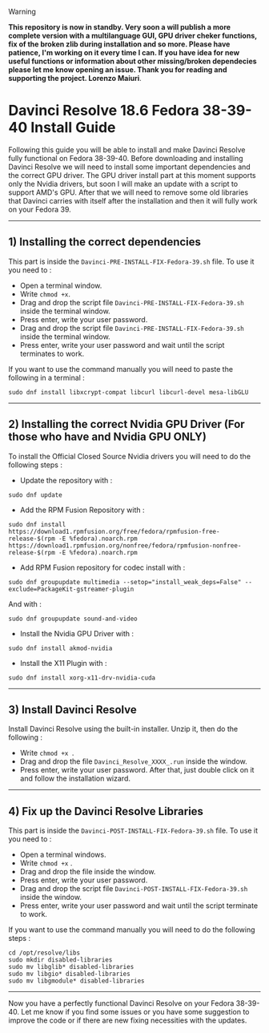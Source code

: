 
> [!WARNING]
> **This repository is now in standby. Very soon a will publish a more complete version with a multilanguage GUI, GPU driver cheker functions, fix of the broken zlib during installation and so more. Please have patience, I'm working on it every time I can. If you have idea for new useful functions or information about other missing/broken dependecies please let me know opening an issue. Thank you for reading and supporting the project.
Lorenzo Maiuri**.




# Davinci Resolve 18.6 Fedora 38-39-40 Install Guide

Following this guide you will be able to install and make Davinci Resolve fully functional on Fedora 38-39-40.
Before downloading and installing Davinci Resolve we will need to install some important dependencies and the correct GPU driver.
The GPU driver install part at this moment supports only the Nvidia drivers, but soon I will make an update with a script to support AMD's GPU.
After that we will need to remove some old libraries that Davinci carries with itself after the installation and then it will fully work on your Fedora 39.

---

## 1) Installing the correct dependencies

This part is inside the `Davinci-PRE-INSTALL-FIX-Fedora-39.sh` file. To use it you need to :
- Open a terminal window.
- Write ` chmod +x `.
- Drag and drop the script file `Davinci-PRE-INSTALL-FIX-Fedora-39.sh` inside the terminal window.
- Press enter, write your user password.
- Drag and drop the script file `Davinci-PRE-INSTALL-FIX-Fedora-39.sh` inside the terminal window.
- Press enter, write your user password and wait until the script terminates to work.

If you want to use the command manually you will need to paste the following in a terminal :

```
sudo dnf install libxcrypt-compat libcurl libcurl-devel mesa-libGLU
```

---

## 2) Installing the correct Nvidia GPU Driver (For those who have and Nvidia GPU ONLY)

To install the Official Closed Source Nvidia drivers you will need to do the following steps :

- Update the repository with :
```
sudo dnf update
```
- Add the RPM Fusion Repository with :
```
sudo dnf install https://download1.rpmfusion.org/free/fedora/rpmfusion-free-release-$(rpm -E %fedora).noarch.rpm https://download1.rpmfusion.org/nonfree/fedora/rpmfusion-nonfree-release-$(rpm -E %fedora).noarch.rpm
```
- Add RPM Fusion repository for codec install with :
```
sudo dnf groupupdate multimedia --setop="install_weak_deps=False" --exclude=PackageKit-gstreamer-plugin
```
And with :
```
sudo dnf groupupdate sound-and-video
```
- Install the Nvidia GPU Driver with :
```
sudo dnf install akmod-nvidia
```
- Install the X11 Plugin with :
```
sudo dnf install xorg-x11-drv-nvidia-cuda
```

---

## 3) Install Davinci Resolve

Install Davinci Resolve using the built-in installer. Unzip it, then do the following :
- Write `chmod +x `.
- Drag and drop the file `Davinci_Resolve_XXXX_.run` inside the window.
- Press enter, write your user password.
After that, just double click on it and follow the installation wizard.

---

## 4) Fix up the Davinci Resolve Libraries

This part is inside the `Davinci-POST-INSTALL-FIX-Fedora-39.sh` file. To use it you need to :
- Open a terminal windows.
- Write `chmod +x` .
- Drag and drop the file inside the window.
- Press enter, write your user password.
- Drag and drop the script file `Davinci-POST-INSTALL-FIX-Fedora-39.sh` inside the window.
- Press enter, write your user password and wait until the script terminate to work.

If you want to use the command manually you will need to do the following steps :
```
cd /opt/resolve/libs
sudo mkdir disabled-libraries
sudo mv libglib* disabled-libraries
sudo mv libgio* disabled-libraries
sudo mv libgmodule* disabled-libraries
```

---

Now you have a perfectly functional Davinci Resolve on your Fedora 38-39-40. Let me know if you find some issues or you have some suggestion to improve the code or if there are new fixing necessities with the updates. 
